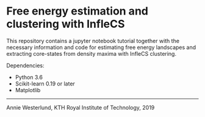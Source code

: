 # Free energy estimation and clustering with InfleCS
This repository contains a jupyter notebook tutorial together with the necessary information and code for estimating free energy landscapes and extracting core-states from density maxima with InfleCS clustering.

Dependencies:
* Python 3.6
* Scikit-learn 0.19 or later
* Matplotlib

----------------------------------------------------------
Annie Westerlund, KTH Royal Institute of Technology, 2019
